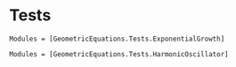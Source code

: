# Tests

```@autodocs
Modules = [GeometricEquations.Tests.ExponentialGrowth]
```

```@autodocs
Modules = [GeometricEquations.Tests.HarmonicOscillator]
```

